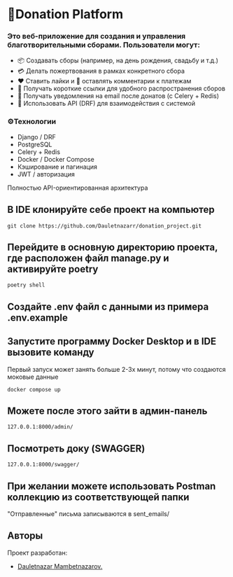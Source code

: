 # 💸Donation Platform   
### Это веб-приложение для создания и управления благотворительными сборами. Пользователи могут:   
+ 📦 Создавать сборы (например, на день рождения, свадьбу и т.д.)   
+ 💳 Делать пожертвования в рамках конкретного сбора   
+ ❤️ Ставить лайки и 💬 оставлять комментарии к платежам   
+ 📎 Получать короткие ссылки для удобного распространения сборов   
+ 📩 Получать уведомления на email после донатов (с Celery + Redis)   
+ 🚀 Использовать API (DRF) для взаимодействия с системой   
   
### ⚙️Технологии   
+ Django / DRF   
+ PostgreSQL   
+ Celery + Redis   
+ Docker / Docker Compose   
+ Кэширование и пагинация   
+ JWT / авторизация   
   
Полностью API-ориентированная архитектура   


## В IDE клонируйте себе проект на компьютер
```
git clone https://github.com/Dauletnazarr/donation_project.git
```

## Перейдите в основную директорию проекта, где расположен файл manage.py и активируйте poetry
```
poetry shell
```

## Создайте .env файл с данными из примера .env.example

## Запустите программу Docker Desktop и в IDE вызовите команду
Первый запуск может занять больше 2-3х минут, потому что создаются моковые данные   
```
docker compose up
```

## Можете после этого зайти в админ-панель
```
127.0.0.1:8000/admin/
```

## Посмотреть доку (SWAGGER)
```
127.0.0.1:8000/swagger/
```

## При желании можете использовать Postman коллекцию из соответствующей папки
"Отправленные" письма записываются в sent_emails/

## Авторы
Проект разработан:
* [Dauletnazar Mambetnazarov.](https://github.com/Dauletnazarr/)
